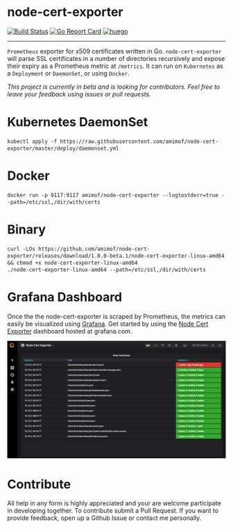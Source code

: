 # node-cert-exporter
[![Build Status](https://travis-ci.org/amimof/node-cert-exporter.svg?branch=master)](https://travis-ci.org/amimof/node-cert-exporter) [![Go Report Card](https://goreportcard.com/badge/github.com/amimof/node-cert-exporter)](https://goreportcard.com/report/github.com/amimof/node-cert-exporter) [![huego](https://godoc.org/github.com/amimof/node-cert-exporter?status.svg)](https://godoc.org/github.com/amimof/node-cert-exporter)

---

`Prometheus` exporter for x509 certificates written in Go. `node-cert-exporter` will parse SSL certificates in a number of directories recursively and expose their expiry as a Prometheus metric at `/metrics`. It can run on `Kubernetes` as a `Deployment` or `DaemonSet`, or using `Docker`. 

*This project is currently in beta and is looking for contributors. Feel free to leave your feedback using issues or pull requests.*

# Kubernetes DaemonSet
```
kubectl apply -f https://raw.githubusercontent.com/amimof/node-cert-exporter/master/deploy/daemonset.yml
```

# Docker
```
docker run -p 9117:9117 amimof/node-cert-exporter --logtostderr=true --path=/etc/ssl,/dir/with/certs
```

# Binary
```
curl -LOs https://github.com/amimof/node-cert-exporter/releases/download/1.0.0-beta.1/node-cert-exporter-linux-amd64 && chmod +x node-cert-exporter-linux-amd64
./node-cert-exporter-linux-amd64 --path=/etc/ssl,/dir/with/certs
```

# Grafana Dashboard
Once the the node-cert-exporter is scraped by Prometheus, the metrics can easily be visualized using [Grafana](https://grafana.com). Get started by using the [Node Cert Exporter](https://grafana.com/dashboards/9999) dashboard hosted at grafana.com.

![](./img/grafana.png)

# Contribute
All help in any form is highly appreciated and your are welcome participate in developing together. To contribute submit a Pull Request. If you want to provide feedback, open up a Github Issue or contact me personally.